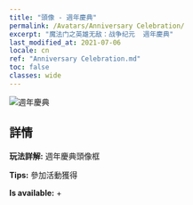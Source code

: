 ```yaml
---
title: "頭像 - 週年慶典"
permalink: /Avatars/Anniversary Celebration/
excerpt: "魔法门之英雄无敌：战争纪元  週年慶典"
last_modified_at: 2021-07-06
locale: cn
ref: "Anniversary Celebration.md"
toc: false
classes: wide
---
```

 ![週年慶典](/images/a/avatarFrame_65.png)

## 詳情

 **玩法詳解:** 週年慶典頭像框 

 **Tips:** 參加活動獲得 

 **Is available:**  + 

